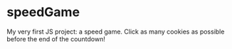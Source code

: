 # speedGame
My very first JS project: a speed game. Click as many cookies as possible before the end of the countdown!